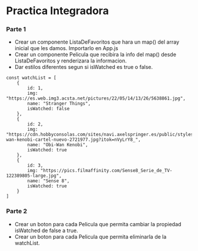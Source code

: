 # Practica Integradora

### Parte 1

- Crear un componente ListaDeFavoritos que hara un map() del array inicial que les damos. Importarlo en App.js
- Crear un componente Pelicula que recibira la info del map() desde ListaDeFavoritos y renderizara la informacion.
- Dar estilos diferentes segun si isWatched es true o false.

```
const watchList = [
    {
        id: 1,
        img: "https://es.web.img3.acsta.net/pictures/22/05/14/13/26/5638861.jpg",
        name: "Stranger Things",
        isWatched: false
    },
    {
        id: 2,
        img: "https://cdn.hobbyconsolas.com/sites/navi.axelspringer.es/public/styles/480/public/media/image/2022/06/obi-wan-kenobi-cartel-nuevo-2721977.jpg?itok=nVyLrY8_",
        name: "Obi-Wan Kenobi",
        isWatched: true
    },
    {
        id: 3,
        img: "https://pics.filmaffinity.com/Sense8_Serie_de_TV-122389805-large.jpg",
        name: "Sense 8",
        isWatched: true
    }
]
```

### Parte 2

- Crear un boton para cada Pelicula que permita cambiar la propiedad isWatched de false a true.
- Crear un boton para cada Pelicula que permita eliminarla de la watchList.
